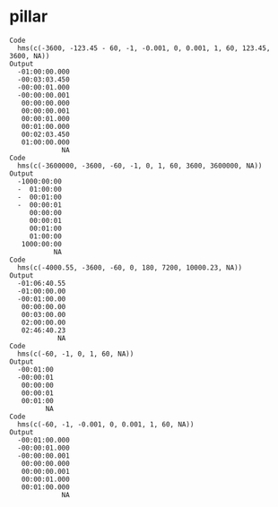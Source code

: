 # pillar

    Code
      hms(c(-3600, -123.45 - 60, -1, -0.001, 0, 0.001, 1, 60, 123.45, 3600, NA))
    Output
      -01:00:00.000
      -00:03:03.450
      -00:00:01.000
      -00:00:00.001
       00:00:00.000
       00:00:00.001
       00:00:01.000
       00:01:00.000
       00:02:03.450
       01:00:00.000
                 NA
    Code
      hms(c(-3600000, -3600, -60, -1, 0, 1, 60, 3600, 3600000, NA))
    Output
      -1000:00:00
      -  01:00:00
      -  00:01:00
      -  00:00:01
         00:00:00
         00:00:01
         00:01:00
         01:00:00
       1000:00:00
               NA
    Code
      hms(c(-4000.55, -3600, -60, 0, 180, 7200, 10000.23, NA))
    Output
      -01:06:40.55
      -01:00:00.00
      -00:01:00.00
       00:00:00.00
       00:03:00.00
       02:00:00.00
       02:46:40.23
                NA
    Code
      hms(c(-60, -1, 0, 1, 60, NA))
    Output
      -00:01:00
      -00:00:01
       00:00:00
       00:00:01
       00:01:00
             NA
    Code
      hms(c(-60, -1, -0.001, 0, 0.001, 1, 60, NA))
    Output
      -00:01:00.000
      -00:00:01.000
      -00:00:00.001
       00:00:00.000
       00:00:00.001
       00:00:01.000
       00:01:00.000
                 NA

